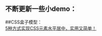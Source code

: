 不断更新一些小demo：
------

##CSS盒子模型：<br>
[5种方式实现CSS元素水平居中，实用又简单！](http://blog.csdn.net/simon9124/article/details/78935788)<br>
